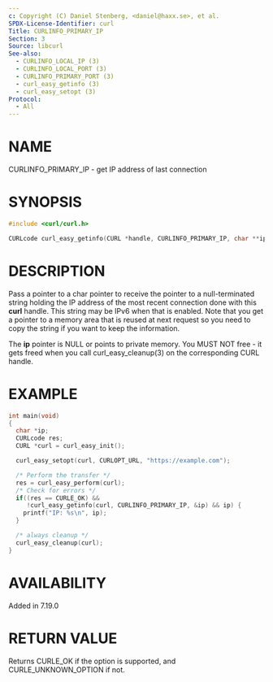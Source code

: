 ```yaml
---
c: Copyright (C) Daniel Stenberg, <daniel@haxx.se>, et al.
SPDX-License-Identifier: curl
Title: CURLINFO_PRIMARY_IP
Section: 3
Source: libcurl
See-also:
  - CURLINFO_LOCAL_IP (3)
  - CURLINFO_LOCAL_PORT (3)
  - CURLINFO_PRIMARY_PORT (3)
  - curl_easy_getinfo (3)
  - curl_easy_setopt (3)
Protocol:
  - All
---
```


# NAME

CURLINFO_PRIMARY_IP - get IP address of last connection

# SYNOPSIS

~~~c
#include <curl/curl.h>

CURLcode curl_easy_getinfo(CURL *handle, CURLINFO_PRIMARY_IP, char **ip);
~~~

# DESCRIPTION

Pass a pointer to a char pointer to receive the pointer to a null-terminated
string holding the IP address of the most recent connection done with this
**curl** handle. This string may be IPv6 when that is enabled. Note that you
get a pointer to a memory area that is reused at next request so you need to
copy the string if you want to keep the information.

The **ip** pointer is NULL or points to private memory. You MUST NOT free -
it gets freed when you call curl_easy_cleanup(3) on the corresponding
CURL handle.

# EXAMPLE

~~~c
int main(void)
{
  char *ip;
  CURLcode res;
  CURL *curl = curl_easy_init();

  curl_easy_setopt(curl, CURLOPT_URL, "https://example.com");

  /* Perform the transfer */
  res = curl_easy_perform(curl);
  /* Check for errors */
  if((res == CURLE_OK) &&
     !curl_easy_getinfo(curl, CURLINFO_PRIMARY_IP, &ip) && ip) {
    printf("IP: %s\n", ip);
  }

  /* always cleanup */
  curl_easy_cleanup(curl);
}
~~~

# AVAILABILITY

Added in 7.19.0

# RETURN VALUE

Returns CURLE_OK if the option is supported, and CURLE_UNKNOWN_OPTION if not.
